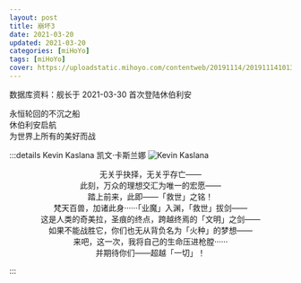```yaml
---
layout: post
title: 崩坏3
date: 2021-03-20
updated: 2021-03-20
categories: [miHoYo]
tags: [miHoYo]
cover: https://uploadstatic.mihoyo.com/contentweb/20191114/2019111410133010929.jpg?x-oss-process=image/resize,s_700
---
```


数据库资料：舰长于 2021-03-30 首次登陆休伯利安

永恒轮回的不沉之船  
休伯利安启航  
为世界上所有的美好而战  

:::details Kevin Kaslana  凯文·卡斯兰娜
![Kevin Kaslana](https://upload-bbs.miyoushe.com/upload/2023/02/21/73565430/81064aa6f2a41aa8ccfff738cc566661_377107797167084010.png?x-oss-process=image//resize,s_600/quality,q_80/auto-orient,0/interlace,1/format,png)
<p style="text-align:center">
无关乎抉择，无关乎存亡——<br>
此刻，万众的理想交汇为唯一的宏愿——<br>
踏上前来，此即——「救世」之铭！<br>
梵天百兽，加诸此身······「业魔」入渊，「救世」拔剑——<br> 
这是人类的奇美拉，圣痕的终点，跨越终焉的「文明」之剑——<br>
如果不能战胜它，你们也无从背负名为「火种」的梦想——<br>
来吧，这一次，我将自己的生命压进枪膛······<br>
并期待你们——超越「一切」！</p>
:::

